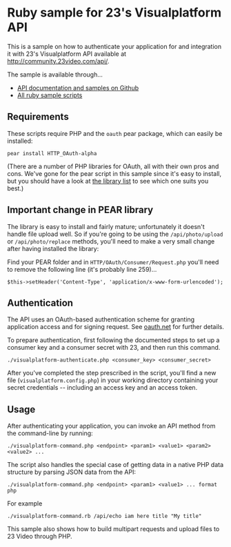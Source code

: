 # Ruby sample for 23's Visualplatform API

This is a sample on how to authenticate your application for and integration it with 23's Visualplatform API available at http://community.23video.com/api/.

The sample is available through...

* [API documentation and samples on Github](http://github.com/23/DeveloperDocumentation)
* [All ruby sample scripts](http://github.com/23/DeveloperDocumentation/tree/master/lib/ruby/)



## Requirements

These scripts require PHP and the `oauth` pear package, which can easily be installed:

    pear install HTTP_OAuth-alpha

(There are a number of PHP libraries for OAuth, all with their own pros and cons. We've gone for the pear script in this sample since it's easy to install, but you should have a look at [the library list](http://oauth.net/code/) to see which one suits you best.)

## Important change in PEAR library

The library is easy to install and fairly mature; unfortunately it doesn't handle file upload well. So if you're going to be using the `/api/photo/upload` or `/api/photo/replace` methods, you'll need to make a very small change after having installed the library: 

Find your PEAR folder and in `HTTP/OAuth/Consumer/Request.php` you'll need to remove the following line (it's probably line 259)...

    $this->setHeader('Content-Type', 'application/x-www-form-urlencoded');


## Authentication

The API uses an OAuth-based authentication scheme for granting application access and for signing request. See [oauth.net](http://oauth.net) for further details.

To prepare authentication, first following the documented steps to set up a consumer key and a consumer secret with 23, and then run this command.

    ./visualplatform-authenticate.php <consumer_key> <consumer_secret> 

After you've completed the step prescribed in the script, you'll find a new file (`visualplatform.config.php`) in your working directory containing your secret credentials -- including an access key and an access token.


## Usage

After authenticating your application, you can invoke an API method from the command-line by running:

    ./visualplatform-command.php <endpoint> <param1> <value1> <param2> <value2> ...

The script also handles the special case of getting data in a native PHP data structure by parsing JSON data from the API:

    ./visualplatform-command.php <endpoint> <param1> <value1> ... format php
    
For example

    ./visualplatform-command.rb /api/echo iam here title "My title"


This sample also shows how to build multipart requests and upload files to 23 Video through PHP.
